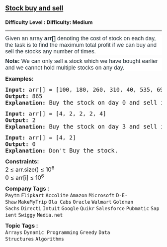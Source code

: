 <h2><a href="https://www.geeksforgeeks.org/problems/stock-buy-and-sell-1587115621/1?page=1&company[]=Google&company[]=Facebook&category[]=Dynamic%20Programming&sortBy=">Stock buy and sell</a></h2><h3>Difficulty Level : Difficulty: Medium</h3><hr><div class="problems_problem_content__Xm_eO"><p dir="ltr" style="box-sizing: border-box; margin: 0px 0px 10px; padding: 0px; border: 0px; font-size: 18px; vertical-align: baseline; color: #273239; font-family: Nunito, sans-serif; letter-spacing: 0.162px; background-color: #ffffff;"><span style="box-sizing: border-box; margin: 0px; padding: 0px; border: 0px; vertical-align: baseline;">Given an array&nbsp;</span><span style="box-sizing: border-box; margin: 0px; padding: 0px; border: 0px; vertical-align: baseline;"><span style="box-sizing: border-box; margin: 0px; padding: 0px;"><strong>arr[] </strong>denoting</span>&nbsp;the cost of stock on each day, the task is to find the maximum total profit if we can buy and sell the stocks any number of times.</span></p>
<p dir="ltr" style="box-sizing: border-box; margin: 0px 0px 10px; padding: 0px; border: 0px; font-size: 18px; vertical-align: baseline; color: #273239; font-family: Nunito, sans-serif; letter-spacing: 0.162px; background-color: #ffffff;"><strong style="box-sizing: border-box; margin: 0px; padding: 0px; border: 0px; vertical-align: baseline;">Note:&nbsp;</strong><span style="box-sizing: border-box; margin: 0px; padding: 0px; border: 0px; vertical-align: baseline;">We can only sell a stock which we have bought earlier and we cannot hold multiple stocks on any day.</span></p>
<p><span style="font-size: 18px;"><strong>Examples:</strong></span></p>
<pre><span style="font-size: 18px;"><strong>Input: </strong>arr[] = [100, 180, 260, 310, 40, 535, 695]
<strong>Output: </strong>865
<strong>Explanation: </strong></span><span style="font-size: 14pt;">Buy the stock on day 0 and sell it on day 3 =&gt; 310 – 100 = 210 Buy the stock on day 4 and sell it on day 6 =&gt; 695 – 40 = 655 Maximum Profit  = 210 + 655 = 865</span></pre>
<pre><span style="font-size: 18px;"><strong>Input: </strong>arr[] = [4, 2, 2, 2, 4]
<strong>Output: </strong>2
<strong>Explanation: </strong></span><span style="font-size: 14pt;">Buy the stock on day 3 and sell it on day 4 =&gt; 4 – 2 = 2<br></span></pre>
<pre><span style="font-size: 18px;"><strong>Input: </strong>arr[] = [4, 2]
<strong>Output: </strong>0
<strong>Explanation: </strong>Don't<strong> </strong></span><span style="font-size: 14pt;">Buy the stock.</span></pre>
<p><span style="font-size: 18px;"><strong>Constraints:</strong><br>2 ≤ arr.size() ≤ 10<sup>6</sup><br>0 ≤ arr[i] ≤ 10<sup>6</sup></span></p></div><p><span style=font-size:18px><strong>Company Tags : </strong><br><code>Paytm</code>&nbsp;<code>Flipkart</code>&nbsp;<code>Accolite</code>&nbsp;<code>Amazon</code>&nbsp;<code>Microsoft</code>&nbsp;<code>D-E-Shaw</code>&nbsp;<code>MakeMyTrip</code>&nbsp;<code>Ola Cabs</code>&nbsp;<code>Oracle</code>&nbsp;<code>Walmart</code>&nbsp;<code>Goldman Sachs</code>&nbsp;<code>Directi</code>&nbsp;<code>Intuit</code>&nbsp;<code>Google</code>&nbsp;<code>Quikr</code>&nbsp;<code>Salesforce</code>&nbsp;<code>Pubmatic</code>&nbsp;<code>Sapient</code>&nbsp;<code>Swiggy</code>&nbsp;<code>Media.net</code>&nbsp;<br><p><span style=font-size:18px><strong>Topic Tags : </strong><br><code>Arrays</code>&nbsp;<code>Dynamic Programming</code>&nbsp;<code>Greedy</code>&nbsp;<code>Data Structures</code>&nbsp;<code>Algorithms</code>&nbsp;